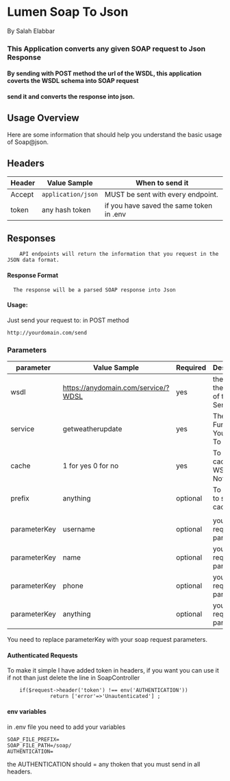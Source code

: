 # Lumen Soap To Json

By Salah Elabbar


### This Application converts any given SOAP request to Json Response

#### By sending  with POST method  the url of the WSDL, this application coverts the WSDL schema into SOAP request
#### send it and converts the response into json.

  ## **Usage Overview**
  
  Here are some information that should help you understand the basic usage of Soap@json. 
  
  ## **Headers**
  
 
  
  | Header        | Value Sample                        | When to send it                                                              |
  |---------------|-------------------------------------|------------------------------------------------------------------------------|
  | Accept        | `application/json`                  | MUST be sent with every endpoint.                                            |
  | token         | any hash token                      | if you have saved the same token in .env                                     |
 
 
 
   ## **Responses**
  
        API endpoints will return the information that you request in the JSON data format.
  
  
  #### Response Format
      The response will be a parsed SOAP response into Json
  
  
  
  #### Usage:
   Just send your request to:
    in POST method
  ```
  http://yourdomain.com/send
  ```
 
 
 ### Parameters
 
 
  | parameter   | Value Sample                        |           Required     |     Description                                |
  |-------------|-------------------------------------|------------------------|------------------------------------------------|
  | wsdl        | https://anydomain.com/service/?WDSL |          yes           | the URL to the WSDL of the Soap Service        |
  | service     | getweatherupdate                    |          yes           | The SOAP Function You Want To Use              |
  | cache       | 1 for yes 0 for no                  |          yes           | To enable cache of WSDL or Not                 | 
  | prefix      | anything                            |          optional      | To a prefix to stored cache files              | 
  |             |                                     |                        |                                                | 
  | parameterKey| username                            |          optional      | your soap required parameters                  | 
  | parameterKey| name                                |          optional      | your soap required parameters                  | 
  | parameterKey| phone                               |          optional      | your soap required parameters                  | 
  | parameterKey| anything                            |          optional      | your soap required parameters                  | 
    
  
   You need to replace parameterKey with your soap request parameters.
   
   #### Authenticated Requests
   To make it simple I have added token in headers, if you want you can use it if not than just delete the line in SoapController
   
   ```
       if($request->header('token') !== env('AUTHENTICATION'))
                 return ['error'=>'Unautenticated'] ;
   ```


#### env variables
in .env file you need to add your variables
```
SOAP_FILE_PREFIX=
SOAP_FILE_PATH=/soap/
AUTHENTICATION=
```

the AUTHENTICATION should = any thoken that you must send in all headers.


